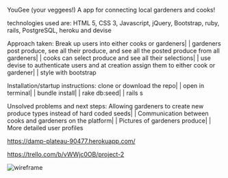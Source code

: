 YouGee (your veggees!) A app for connecting local gardeners and cooks!

technologies used are: HTML 5, CSS 3, Javascript, jQuery, Bootstrap, ruby, rails, PostgreSQL, heroku and devise

Approach taken:
Break up users into either cooks or gardeners|  |
gardeners post produce, see all their produce, and see all the posted produce from all gardeners| |
cooks can select produce and see all their selections|  |
use devise to authenticate users and at creation assign them to either cook or gardener|  |
style with bootstrap

Installation/startup instructions:
clone or download the repo| |
open in terminal| |
bundle install| |
rake db:seed| |
rails s

Unsolved problems and next steps:
Allowing gardeners to create new produce types instead of hard coded seeds| |
Communication between cooks and gardeners on the platform|  |
Pictures of gardeners produce|  |
More detailed user profiles

https://damp-plateau-90477.herokuapp.com/

https://trello.com/b/vWWjc0OB/project-2

![wireframe](/project2wireframe.png)
